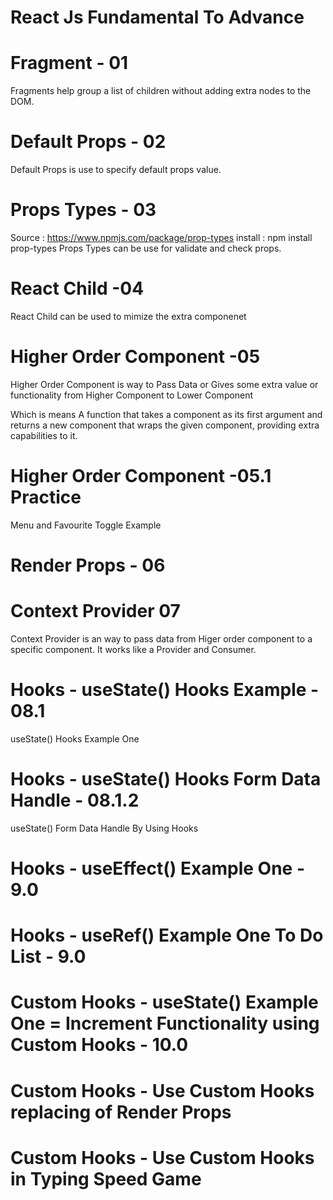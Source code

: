 # React Js Fundamental To Advance

# Fragment - 01

 Fragments help group a list of children without adding extra nodes to the DOM.

# Default Props - 02

Default Props is use to specify default props value.

# Props Types - 03

Source : https://www.npmjs.com/package/prop-types
install : npm install prop-types
Props Types can be use for validate and check props.

# React Child -04
React Child can be used to mimize the extra componenet

# Higher Order Component -05

Higher Order Component is way to Pass Data or Gives some extra value or functionality from Higher Component to Lower Component

Which is means A function that takes a component as its first argument and returns a new component that wraps the given component, providing extra capabilities to it.

# Higher Order Component -05.1 Practice

Menu and Favourite Toggle Example


# Render Props - 06

# Context Provider 07

Context Provider is an way to pass data from Higer order component to  a specific component. It works like a Provider and Consumer.

# Hooks - useState() Hooks Example - 08.1 

useState() Hooks Example One

# Hooks - useState() Hooks Form Data Handle - 08.1.2

useState() Form Data Handle By Using Hooks

# Hooks - useEffect() Example One - 9.0


# Hooks - useRef() Example One To Do List - 9.0

# Custom Hooks - useState() Example One = Increment Functionality using Custom Hooks - 10.0

# Custom Hooks -  Use Custom Hooks replacing of Render Props

# Custom Hooks -  Use Custom Hooks in Typing Speed Game















